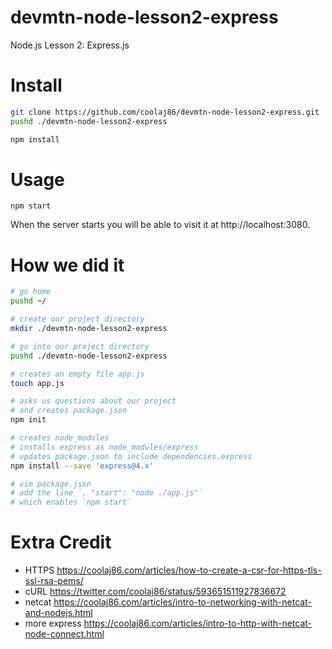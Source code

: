 # devmtn-node-lesson2-express
Node.js Lesson 2: Express.js

Install
===

```bash
git clone https://github.com/coolaj86/devmtn-node-lesson2-express.git
pushd ./devmtn-node-lesson2-express

npm install
```

Usage
==========

```
npm start
```

When the server starts you will be able to visit it at http://localhost:3080.

How we did it
=============

```bash
# go home
pushd ~/

# create our project directory
mkdir ./devmtn-node-lesson2-express

# go into our project directory
pushd ./devmtn-node-lesson2-express

# creates an empty file app.js
touch app.js

# asks us questions about our project
# and creates package.json
npm init

# creates node_modules
# installs express as node_modules/express 
# updates package.json to include dependencies.express
npm install --save 'express@4.x'

# vim package.json
# add the line `, "start": "node ./app.js"`
# which enables `npm start`
```

Extra Credit
============

* HTTPS https://coolaj86.com/articles/how-to-create-a-csr-for-https-tls-ssl-rsa-pems/
* cURL https://twitter.com/coolaj86/status/593651511927836672
* netcat https://coolaj86.com/articles/intro-to-networking-with-netcat-and-nodejs.html
* more express https://coolaj86.com/articles/intro-to-http-with-netcat-node-connect.html
